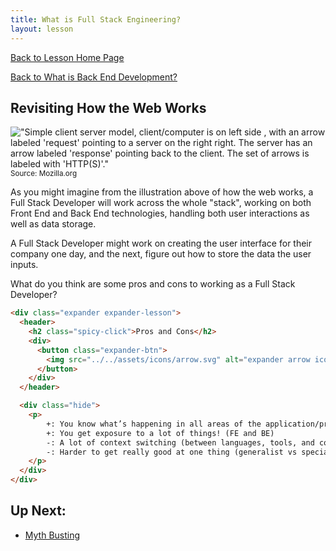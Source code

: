 ```yaml
---
title: What is Full Stack Engineering? 
layout: lesson
---
```


<a href="../">Back to Lesson Home Page</a>

[Back to What is Back End Development?](./what-is-be)

## Revisiting How the Web Works
!["Simple client server model, client/computer is on left side , with an arrow labeled 'request' pointing to a server on the right right. The server has an arrow labeled 'response' pointing back to the client. The set of arrows is labeled with 'HTTP(S)'."](https://developer.mozilla.org/en-US/docs/Learn/Forms/Sending_and_retrieving_form_data/client-server.png)
<br>
<small>Source: Mozilla.org</small>
<br>

As you might imagine from the illustration above of how the web works, a Full Stack Developer will work across the whole "stack", working on both Front End and Back End technologies, handling both user interactions as well as data storage. 

A Full Stack Developer might work on creating the user interface for their company one day, and the next, figure out how to store the data the user inputs.

What do you think are some pros and cons to working as a Full Stack Developer?
```html
<div class="expander expander-lesson">
  <header>
    <h2 class="spicy-click">Pros and Cons</h2>
    <div>
      <button class="expander-btn">
        <img src="../../assets/icons/arrow.svg" alt="expander arrow icon" />
      </button>
    </div>
  </header>

  <div class="hide">
    <p>
        +: You know what’s happening in all areas of the application/program.  
        +: You get exposure to a lot of things! (FE and BE)
        -: A lot of context switching (between languages, tools, and conversations)
        -: Harder to get really good at one thing (generalist vs specialist)
    </p>
  </div>
</div>
```

## Up Next:
- [Myth Busting](./myth-busting)
